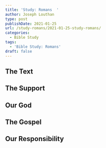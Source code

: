 ```yaml
---
title: 'Study: Romans  '
author: Joseph Louthan
type: post
publishDate: 2021-01-25
url: /study-romans/2021-01-25-study-romans/
categories:
  - Bible Study
tags:
  - 'Bible Study: Romans'
draft: false
---
```

## The Text

## The Support

## Our God

## The Gospel

## Our Responsibility

